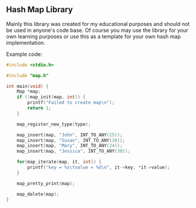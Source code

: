 ## Hash Map Library

Mainly this library was created for my educational purposes and should not be used in anyone's code base.
Of course you may use the library for your own learning purposes or use this as a template for your own hash map implementation.

Example code:

```c
#include <stdio.h>

#include "map.h"

int main(void) {
    Map *map;
    if (!map_init(map, int)) {
        printf("Failed to create map\n");
        return 1;
    }

    map_register_new_type(type);

    map_insert(map, "John", INT_TO_ANY(25));
    map_insert(map, "Susan", INT_TO_ANY(28));
    map_insert(map, "Mary", INT_TO_ANY(24));
    map_insert(map, "Jessica", INT_TO_ANY(30));

    for(map_iterate(map, it, int)) {
        printf("key = %s\tvalue = %d\n", it->key, *it->value);
    }

    map_pretty_print(map);

    map_delete(map);
}
```
